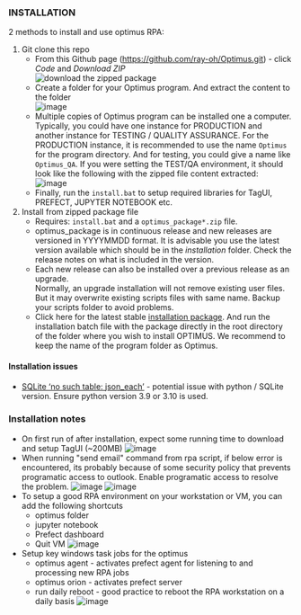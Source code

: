 ### INSTALLATION
2 methods to install and use optimus RPA:
1. Git clone this repo
    - From this Github page (https://github.com/ray-oh/Optimus.git) - click *Code* and *Download ZIP*  
      ![download the zipped package](https://user-images.githubusercontent.com/115925194/212074132-7e504cc0-d24c-4262-b9cf-e5734f7c827e.png)
    - Create a folder for your Optimus program.  And extract the content to the folder  
      ![image](https://user-images.githubusercontent.com/115925194/212080421-f3b20b76-4f13-4dce-9950-6f6946b7d808.png)
    - Multiple copies of Optimus program can be installed one a computer.  Typically, you could have one instance for PRODUCTION and another instance for TESTING / QUALITY ASSURANCE.  For the PRODUCTION instance, it is recommended to use the name `Optimus` for the program directory.  And for testing, you could give a name like `Optimus_QA`.  If you were setting the TEST/QA environment, it should look like the following with the zipped file content extracted:    
      ![image](https://user-images.githubusercontent.com/115925194/212081617-9c9cb96f-8fd2-43c3-8c9a-b2133d78ed02.png)
    - Finally, run the `install.bat` to setup required libraries for TagUI, PREFECT, JUPYTER NOTEBOOK etc.
2. Install from zipped package file
    - Requires: `install.bat` and a `optimus_package*.zip` file.
    - optimus_package is in continuous release and new releases are versioned in YYYYMMDD format.
      It is advisable you use the latest version available which should be in the *installation* folder.  Check the release notes on what is included in the version.
    - Each new release can also be installed over a previous release as an upgrade.  
      Normally, an upgrade installation will not remove existing user files.  But it may overwrite existing scripts files with same name.
      Backup your scripts folder to avoid problems.
    - Click here for the latest stable [installation package](./installation).  And run the installation batch file with the package directly in the root directory of the folder where you wish to install OPTIMUS.  We recommend to keep the name of the program folder as Optimus.  
#### Installation issues
- [SQLite ‘no such table: json_each’](https://github.com/PrefectHQ/prefect/issues/5970) - potential issue with python / SQLite version.  Ensure python version 3.9 or 3.10 is used.  
### Installation notes
- On first run of after installation, expect some running time to download and setup TagUI (~200MB) 
![image](https://user-images.githubusercontent.com/115925194/236681790-12e5712a-dd5c-4dd8-a04e-84a008c50013.png)
- When running "send email" command from rpa script, if below error is encountered, its probably because of some security policy that prevents programatic access to outlook. Enable programatic access to resolve the problem.
![image](https://user-images.githubusercontent.com/115925194/236682136-08af34fa-d2c6-45f4-8375-ab745ba83e89.png)
![image](https://user-images.githubusercontent.com/115925194/236682269-55a23610-1e16-4a3c-b37d-b33cbee40656.png)
- To setup a good RPA environment on your workstation or VM, you can add the following shortcuts
  - optimus folder
  - jupyter notebook
  - Prefect dashboard
  - Quit VM
![image](https://user-images.githubusercontent.com/115925194/236682576-00975523-c6a7-4aee-9baa-74b4c96123fa.png)
- Setup key windows task jobs for the optimus
  - optimus agent - activates prefect agent for listening to and processing new RPA jobs
  - optimus orion - activates prefect server
  - run daily reboot - good practice to reboot the RPA workstation on a daily basis
![image](https://user-images.githubusercontent.com/115925194/236682818-a83ec9e5-3eda-49ba-a3bf-197d258dcdcf.png)






